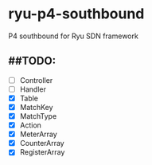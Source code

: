 # ryu-p4-southbound
P4 southbound for Ryu SDN framework



##TODO:
----
- [ ] Controller
- [ ] Handler
- [x] Table
- [x] MatchKey
- [x] MatchType
- [x] Action
- [x] MeterArray
- [x] CounterArray
- [x] RegisterArray
